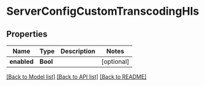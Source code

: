 # ServerConfigCustomTranscodingHls

## Properties
Name | Type | Description | Notes
------------ | ------------- | ------------- | -------------
**enabled** | **Bool** |  | [optional] 

[[Back to Model list]](../README.md#documentation-for-models) [[Back to API list]](../README.md#documentation-for-api-endpoints) [[Back to README]](../README.md)


